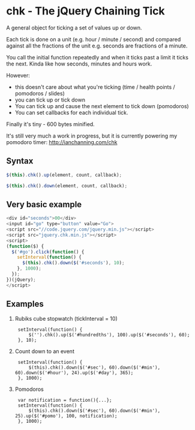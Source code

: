 # chk - The jQuery Chaining Tick

A general object for ticking a set of values up or down.

Each tick is done on a unit (e.g. hour / minute / second) and compared against all the fractions of the unit e.g. seconds are fractions of a minute.

You call the initial function repeatedly and when it ticks past a limit it ticks the next. Kinda like how seconds, minutes and hours work.

However:
* this doesn't care about what you're ticking (time / health points / pomodoros / slides)
* you can tick up or tick down
* You can tick up and cause the next element to tick down (pomodoros)
* You can set callbacks for each individual tick.

Finally it's tiny - 600 bytes minified.

It's still very much a work in progress, but it is currently powering my pomodoro timer: http://ianchanning.com/chk

## Syntax

```javascript
$(this).chk().up(element, count, callback);
```

```javascript
$(this).chk().down(element, count, callback);
```

## Very basic example

```javascript
<div id="seconds">00</div>
<input id="go" type="button" value="Go">
<script src="//code.jquery.com/jquery.min.js"></script>
<script src="jquery.chk.min.js"></script>
<script>
(function($) {
  $('#go').click(function() {
    setInterval(function() {
      $(this).chk().down($('#seconds'), 10);
    }, 1000);
  });
})(jQuery);
</script>
```

## Examples

1. Rubiks cube stopwatch (tickInterval = 10)

        setInterval(function() {
            $('').chk().up($('#hundredths'), 100).up($('#seconds'), 60);
        }, 10);

1. Count down to an event

        setInterval(function() {
            $(this).chk().down($('#sec'), 60).down($('#min'), 60).down($('#hour'), 24).up($('#day'), 365);
        }, 1000);

1. Pomodoros

        var notification = function(){...};
        setInterval(function() {
            $(this).chk().down($('#sec'), 60).down($('#min'), 25).up($('#pomo'), 100, notification);
        }, 1000);
